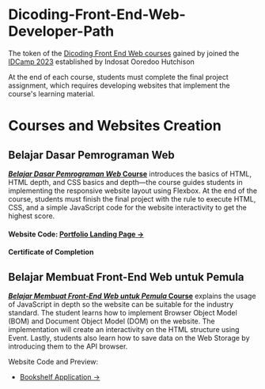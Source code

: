 # Dicoding-Front-End-Web-Developer-Path
The token of the [Dicoding Front End Web courses](https://www.dicoding.com/learningpaths/22) gained by joined the [IDCamp 2023](https://idcamp.ioh.co.id/) established by Indosat Ooredoo Hutchison

At the end of each course, students must complete the final project assignment, which requires developing websites that implement the course's learning material.

# Courses and Websites Creation

## Belajar Dasar Pemrograman Web
[**_Belajar Dasar Pemrograman Web_ Course**](https://www.dicoding.com/academies/123) introduces the basics of HTML, HTML depth, and CSS basics and depth—the course guides students in implementing the responsive website layout using Flexbox. At the end of the course, students must finish the final project with the rule to execute HTML, CSS, and a simple JavaScript code for the website interactivity to get the highest score.

#### Website Code: [Portfolio Landing Page →]()

#### Certificate of Completion

## Belajar Membuat Front-End Web untuk Pemula
[**_Belajar Membuat Front-End Web untuk Pemula_ Course**](https://www.dicoding.com/academies/315) explains the usage of JavaScript in depth so the website can be suitable for the industry standard. The student learns how to implement Browser Object Model (BOM) and Document Object Model (DOM) on the website. The implementation will create an interactivity on the HTML structure using Event. Lastly, students also learn how to save data on the Web Storage by introducing them to the API browser.

Website Code and Preview:
* [Bookshelf Application →](https://github.com/fiennaalya/Bookshelf-App-Dicoding-Submission)


